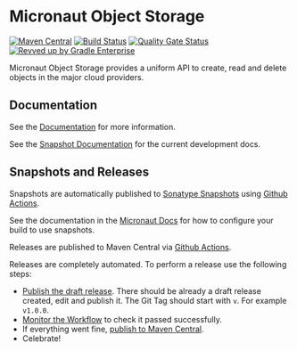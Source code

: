 <!-- Checklist: https://github.com/micronaut-projects/micronaut-core/wiki/New-Module-Checklist -->

# Micronaut Object Storage

[![Maven Central](https://img.shields.io/maven-central/v/io.micronaut.objectstorage/micronaut-object-storage-core.svg?label=Maven%20Central)](https://search.maven.org/search?q=g:%22io.micronaut.objectstorage%22%20AND%20a:%22micronaut-object-storage-core%22)
[![Build Status](https://github.com/micronaut-projects/micronaut-object-storage/workflows/Java%20CI/badge.svg)](https://github.com/micronaut-projects/micronaut-object-storage/actions)
[![Quality Gate Status](https://sonarcloud.io/api/project_badges/measure?project=micronaut-projects_micronaut-object-storage&metric=alert_status)](https://sonarcloud.io/summary/new_code?id=micronaut-projects_micronaut-object-storage)
[![Revved up by Gradle Enterprise](https://img.shields.io/badge/Revved%20up%20by-Gradle%20Enterprise-06A0CE?logo=Gradle&labelColor=02303A)](https://ge.micronaut.io/scans)

Micronaut Object Storage provides a uniform API to create, read and delete objects in the major cloud providers.

## Documentation

See the [Documentation](https://micronaut-projects.github.io/micronaut-object-storage/latest/guide/) for more information.

See the [Snapshot Documentation](https://micronaut-projects.github.io/micronaut-object-storage/snapshot/guide/) for the current development docs.

<!-- ## Examples

Examples can be found in the [examples](https://github.com/micronaut-projects/micronaut-object-storage/tree/master/examples) directory. -->

## Snapshots and Releases

Snapshots are automatically published to [Sonatype Snapshots](https://s01.oss.sonatype.org/content/repositories/snapshots/io/micronaut/) using [Github Actions](https://github.com/micronaut-projects/micronaut-object-storage/actions).

See the documentation in the [Micronaut Docs](https://docs.micronaut.io/latest/guide/index.html#usingsnapshots) for how to configure your build to use snapshots.

Releases are published to Maven Central via [Github Actions](https://github.com/micronaut-projects/micronaut-object-storage/actions).

Releases are completely automated. To perform a release use the following steps:

* [Publish the draft release](https://github.com/micronaut-projects/micronaut-object-storage/releases). There should be already a draft release created, edit and publish it. The Git Tag should start with `v`. For example `v1.0.0`.
* [Monitor the Workflow](https://github.com/micronaut-projects/micronaut-object-storage/actions?query=workflow%3ARelease) to check it passed successfully.
* If everything went fine, [publish to Maven Central](https://github.com/micronaut-projects/micronaut-object-storage/actions?query=workflow%3A"Maven+Central+Sync").
* Celebrate!
